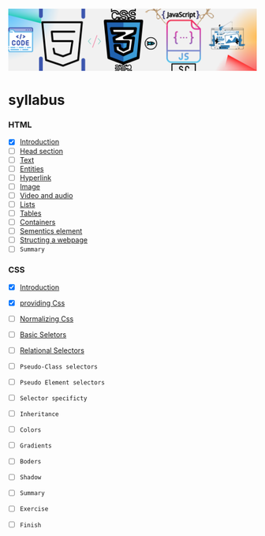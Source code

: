 ![Frontend Banner (500 × 400 px) (500 × 1000 px)](https://github.com/Kumarsanjeet1/frontend_Dev/blob/main/frontend_Banner.png)



#  syllabus

### HTML
-  [x]   [Introduction](https://github.com/Kumarsanjeet1/frontend_Dev/blob/main/HTML/introduction.md)
-  [ ]   [Head section](https://github.com/Kumarsanjeet1/frontend_Dev/blob/main/HTML/head_section.md) 
-  [ ]   [Text](https://github.com/Kumarsanjeet1/frontend_Dev/blob/main/HTML/text.md)
-  [ ]   [Entities](https://github.com/Kumarsanjeet1/frontend_Dev/blob/main/HTML/entities.md)
-  [ ]   [Hyperlink](https://github.com/Kumarsanjeet1/frontend_Dev/blob/main/HTML/hyperlink.md)
-  [ ]   [Image](https://github.com/Kumarsanjeet1/frontend_Dev/blob/main/HTML/image.md)
-  [ ]   [Video and audio](https://github.com/Kumarsanjeet1/frontend_Dev/blob/main/HTML/video_audio.md)
-  [ ]   [Lists](https://github.com/Kumarsanjeet1/frontend_Dev/blob/main/HTML/lists.md)
-  [ ]   [Tables](https://github.com/Kumarsanjeet1/frontend_Dev/blob/main/HTML/tables.md)
-  [ ]   [Containers](https://github.com/Kumarsanjeet1/frontend_Dev/blob/main/HTML/containers.md)
-  [ ]   [Sementics element](https://github.com/Kumarsanjeet1/frontend_Dev/blob/main/HTML/sementics.md)
-  [ ]   [Structing a webpage](https://github.com/Kumarsanjeet1/frontend_Dev/blob/main/HTML/structing_a_webpage.md)
-  [ ]   `Summary`
### CSS
-  [X]   [Introduction](https://github.com/Kumarsanjeet1/frontend_Dev/blob/main/CSS/introduction.md) 
-  [X]   [providing Css](https://github.com/Kumarsanjeet1/frontend_Dev/blob/main/CSS/providing_css.md)
-  [ ]   [Normalizing Css](https://github.com/Kumarsanjeet1/frontend_Dev/blob/main/CSS/normalizing.md)
-  [ ]   [Basic Seletors](https://github.com/Kumarsanjeet1/frontend_Dev/blob/main/CSS/basic_Selector.md)
-  [ ]   [Relational Selectors](https://github.com/Kumarsanjeet1/frontend_Dev/blob/main/CSS/relational_selectors.md) 
-  [ ]   `Pseudo-Class selectors`
-  [ ]   `Pseudo Element selectors`
-  [ ]   `Selector specificty`
-  [ ]   `Inheritance` 
-  [ ]   `Colors`
-  [ ]   `Gradients`
-  [ ]   `Boders`
-  [ ]   `Shadow` 
-  [ ]   `Summary`
-  [ ]   `Exercise`
-  [ ]   `Finish`


